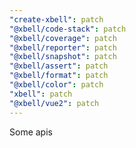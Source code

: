 ```yaml
---
"create-xbell": patch
"@xbell/code-stack": patch
"@xbell/coverage": patch
"@xbell/reporter": patch
"@xbell/snapshot": patch
"@xbell/assert": patch
"@xbell/format": patch
"@xbell/color": patch
"xbell": patch
"@xbell/vue2": patch
---
```


Some apis
